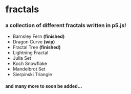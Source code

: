 # fractals
### a collection of different fractals written in p5.js!  
* Barnsley Fern **(finished)**  
* Dragon Curve **(wip)**  
* Fractal Tree **(finished)**  
* Lightning Fractal
* Julia Set  
* Koch Snowflake  
* Mandelbrot Set  
* Sierpinski Triangle  
#### and many more to soon be added...
